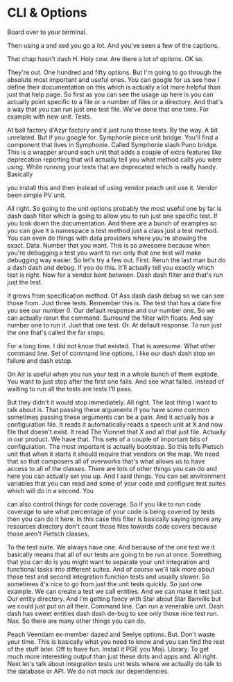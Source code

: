 # CLI & Options

Board over to your terminal.

Then using a and xed you go a lot. And you've seen a few of the captions.

That chap hasn't dash H. Holy cow. Are there a lot of options. OK so.

They're out. One hundred and fifty options. But I'm going to go through the
absolute most important and useful ones. You can google for us see how I define
their documentation on this which is actually a lot more helpful than just that
help page. So first as you can see the usage up here is you can actually point
specific to a file or a number of files or a directory. And that's a way that
you can run just one test file. We've done that one time. For example with new
unit. Tests.

At ball factory d'Azyr factory and it just runs those tests. By the way. A bit
unrelated. But if you google for. Symphonie piece unit bridge. You'll find a
component that lives in Symphonie. Called Symphonie slash Puno bridge. This is
a wrapper around each unit that adds a couple of extra features like
deprecation reporting that will actually tell you what method calls you were
using. While running your tests that are deprecated which is really handy.
Basically

you install this and then instead of using vendor peach unit use it. Vendor
been simple PV unit.

All right. So going to the unit options probably the most useful one by far is
dash dash filter which is going to allow you to run just one specific test. If
you look down the documentation. And there are a bunch of examples so you can
give it a namespace a test method just a class just a test method. You can even
do things with data providers where you're showing the exact. Data. Number that
you want. This is so awesome because when you're debugging a test you want to
run only that one test will make debugging way easier. So let's try a few out.
First. Rerun the last man but do a dash dash and debug. If you do this. It'll
actually tell you exactly which test is right. Now for a vendor bent between.
Dash dash filter and that's run just the test.

It grows from specification method. Of Ass dash dash debug so we can see those
from. Just three tests. Remember this is. The test that has a date fire you see
our number 0. Our default response and our number one. So we can actually rerun
the command. Surround the filter with floats. And say number one to run it.
Just that one test. Or. At default response. To run just the one that's called
the far stops.

For a long time. I did not know that existed. That is awesome. What other
command line. Set of command line options. I like our dash dash stop on failure
and dash estop.

On Air is useful when you run your test in a whole bunch of them explode. You
want to just stop after the first one fails. And see what failed. Instead of
waiting to run all the tests are tests I'll pass.

But they didn't it would stop immediately. All right. The last thing I want to
talk about is. That passing these arguments if you have some common sometimes
passing these arguments can be a pain. And it actually has a configuration
file. It reads it automatically reads a speech unit at X and now file that
doesn't exist. It read The Vionnet that X and all that just file. Actually in
our product. We have that. This sets of a couple of important bits of
configuration. The most important is actually bootstrap. So this tells Pietsch
unit that when it starts it should require that vendors on the map. We need
that so that composers all of overworks that's what allows us to have access to
all of the classes. There are lots of other things you can do and here you can
actually set you up. And I said things. You can set environment variables that
you can read and some of your code and configure test suites which will do in a
second. You

can also control things for code coverage. So if you like to run code coverage
to see what percentage of your code is being covered by tests then you can do
it here. In this case this filter is basically saying ignore any resources
directory don't count those files towards code covers because those aren't
Pietsch classes.

To the test suite. We always have one. And because of the one test we it
basically means that all of our tests are going to be run at once. Something
that you can do is you might want to separate your unit integration and
functional tasks into different suites. And of course we'll talk more about
those test and second integration function tests and usually slower. So
sometimes it's nice to go from just the unit tests quickly. So just one
example. We can create a test we call entities. And we can make it test just.
Our entity directory. And I'm getting fancy with Star about Star Banville but
we could just put on all their. Command line. Can run a venerable unit. Dash
dash has sweet entities dash dash de-bug to see only those nine test run. Nax.
So there are many other things you can do.

Peach Veendam ex-member dazed and Seelye options. But. Don't waste your time.
This is basically what you need to know and you can find the rest of the stuff
later. Off to have fun. Install it PGE you Moji. Library. To get much more
interesting output than just these dots and apps and. All right. Next let's
talk about integration tests unit tests where we actually do talk to the
database or API. We do not mock our dependencies.
